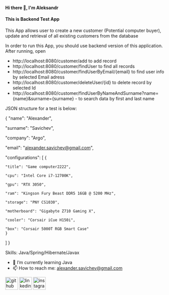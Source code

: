 #### Hi there 👋, I'm Aleksandr
#### This is Backend Test App

This App allows user to create a new customer (Potential computer buyer), update and retrieval of all existing customers from the database

In order to run this App, you should use backend version of this application. After running, open 
 - http://localhost:8080/customer/add to add record
 - http://localhost:8080/customer/findUser to find all records
 - http://localhost:8080/customer/findUserByEmail/{email} to find user info by selected Email adress
 - http://localhost:8080/customer/deleteUser/{id} to delete record by selected Id
 - http://localhost:8080/customer/findUserByNameAndSurname?name={name}&surname={surname} - to search data by first and last name
 
 JSON structure for a test is below:

 {
  "name": "Alexander",
  
  "surname": "Savichev",
  
  "company": "Argo",
  
  "email": "alexander.savichev@gmail.com",
  
  "configurations": [
      {
      
    "title": "Game computer2222",
    
    "cpu": "Intel Core i7-12700K",
    
    "gpu": "RTX 3050",
    
    "ram": "Kingson Fury Beast DDR5 16GB @ 5200 MHz",
    
    "storage": "PNY CS1030",
    
    "motherboard": "Gigabyte Z710 Gaming X",
    
    "cooler": "Corsair iCue H150i",
    
    "box": "Corsair 5000T RGB Smart Case"
    }
   ]
  }

Skills: Java/Spring/Hibernate/Javax

- 🌱 I’m currently learning Java 
- 📫 How to reach me: alexander.savichev@gmail.com 


[<img src='https://cdn.jsdelivr.net/npm/simple-icons@3.0.1/icons/github.svg' alt='github' height='40'>](https://github.com/https://github.com/AlexanderSavichev)  [<img src='https://cdn.jsdelivr.net/npm/simple-icons@3.0.1/icons/linkedin.svg' alt='linkedin' height='40'>](https://www.linkedin.com/in/https://www.linkedin.com/mwlite/in/aleksandr-savichev-7b3743211/)  [<img src='https://cdn.jsdelivr.net/npm/simple-icons@3.0.1/icons/instagram.svg' alt='instagram' height='40'>](https://www.instagram.com/https://www.instagram.com/aleksander_savichev//)  
